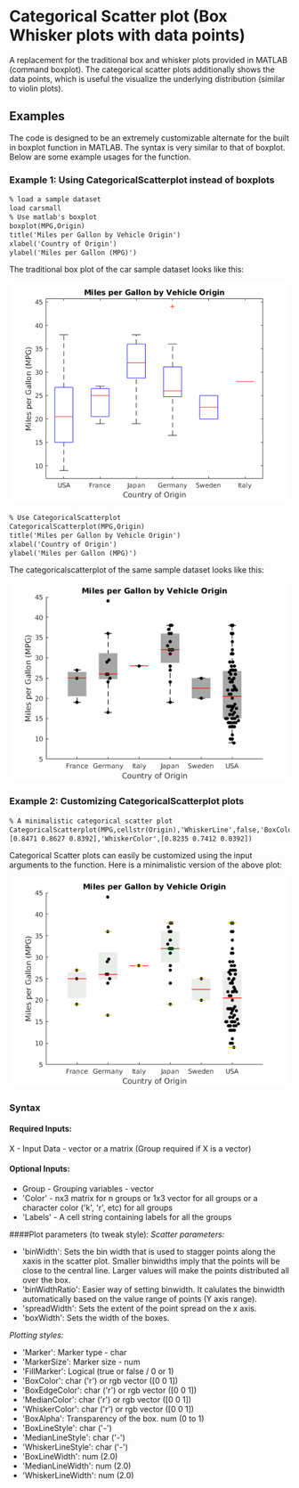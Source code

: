 # Categorical Scatter plot (Box Whisker plots with data points)
A replacement for the traditional box and whisker plots provided in MATLAB (command boxplot). The categorical scatter plots additionally shows the data points, which is useful the visualize the underlying distribution (similar to violin plots).

## Examples
The code is designed to be an extremely customizable alternate for the built in boxplot function in MATLAB. The syntax is very similar to that of boxplot. Below are some example usages for the function.

### Example 1: Using CategoricalScatterplot instead of boxplots
```
% load a sample dataset
load carsmall
% Use matlab's boxplot
boxplot(MPG,Origin)
title('Miles per Gallon by Vehicle Origin')
xlabel('Country of Origin')
ylabel('Miles per Gallon (MPG)')
```
The traditional box plot of the car sample dataset looks like this:

![](https://github.com/AbstractGeek/CategoricalScatterplot/blob/master/img/box-plot.png "box plot")

```
% Use CategoricalScatterplot
CategoricalScatterplot(MPG,Origin)
title('Miles per Gallon by Vehicle Origin')
xlabel('Country of Origin')
ylabel('Miles per Gallon (MPG)')
```
The categoricalscatterplot of the same sample dataset looks like this:

![](https://github.com/AbstractGeek/CategoricalScatterplot/blob/master/img/example-1.png "categoricalscatterplot")

### Example 2: Customizing CategoricalScatterplot plots
```
% A minimalistic categorical scatter plot
CategoricalScatterplot(MPG,cellstr(Origin),'WhiskerLine',false,'BoxColor',[0.8471 0.8627 0.8392],'WhiskerColor',[0.8235 0.7412 0.0392])
```
Categorical Scatter plots can easily be customized using the input arguments to the function. Here is a minimalistic version of the above plot:

![](https://github.com/AbstractGeek/CategoricalScatterplot/blob/master/img/example-2.png "minimalistic categoricalscatterplot")


### Syntax
#### Required Inputs:
X - Input Data - vector or a matrix (Group required if X is a vector)

#### Optional Inputs:
- Group - Grouping variables - vector
- 'Color' - nx3 matrix for n groups or 1x3 vector for all groups or a character color ('k', 'r', etc) for all groups
- 'Labels' - A cell string containing labels for all the groups

####Plot parameters (to tweak style):
*Scatter parameters:*
- 'binWidth': Sets the bin width that is used to stagger points along the xaxis in the scatter plot. Smaller binwidths imply that the points will be close to the central line. Larger values will make the points distributed all over the box.
- 'binWidthRatio': Easier way of setting binwidth. It calulates the binwidth automatically based on the value range of points (Y axis range).
- 'spreadWidth': Sets the extent of the point spread on the x axis.
- 'boxWidth': Sets the width of the boxes.

*Plotting styles:*
- 'Marker': Marker type - char
- 'MarkerSize': Marker size - num
- 'FillMarker': Logical (true or false / 0 or 1)
- 'BoxColor': char ('r') or rgb vector ([0 0 1])
- 'BoxEdgeColor': char ('r') or rgb vector ([0 0 1])
- 'MedianColor': char ('r') or rgb vector ([0 0 1])
- 'WhiskerColor': char ('r') or rgb vector ([0 0 1])
- 'BoxAlpha': Transparency of the box. num (0 to 1)
- 'BoxLineStyle': char ('-')
- 'MedianLineStyle': char ('-')
- 'WhiskerLineStyle': char ('-')
- 'BoxLineWidth': num (2.0)
- 'MedianLineWidth': num (2.0)
- 'WhiskerLineWidth': num (2.0)
